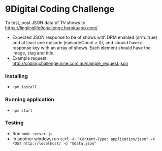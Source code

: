 # 9Digital Coding Challenge

To test, post JSON data of TV shows to https://linglinglife9challenge.herokuapp.com/
* Expected JSON response to be of shows with DRM enabled (drm: true) and at least one episode (episodeCount > 0), and should have a response key with an array of shows. Each element should have the image, slug and title.
* Example request: http://codingchallenge.nine.com.au/sample_request.json

### Installing
* `npm install`

### Running application
* `npm start`

### Testing
* Run `node server.js`
* In another window, run `curl -H "Content-Type: application/json" -X POST http://localhost/ -d "@data.json"`
